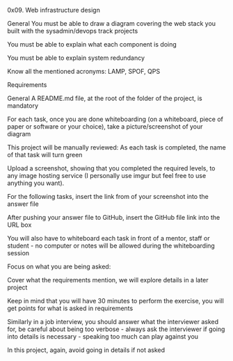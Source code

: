 0x09. Web infrastructure design

General
You must be able to draw a diagram covering the web stack you built with the sysadmin/devops track projects

You must be able to explain what each component is doing

You must be able to explain system redundancy

Know all the mentioned acronyms: LAMP, SPOF, QPS

Requirements

General
A README.md file, at the root of the folder of the project, is mandatory

For each task, once you are done whiteboarding (on a whiteboard, piece of paper or software or your choice), take a picture/screenshot of your diagram

This project will be manually reviewed:
As each task is completed, the name of that task will turn green

Upload a screenshot, showing that you completed the required levels, to any image hosting service (I personally use imgur but feel free to use anything you want).

For the following tasks, insert the link from of your screenshot into the answer file

After pushing your answer file to GitHub, insert the GitHub file link into the URL box

You will also have to whiteboard each task in front of a mentor, staff or student - no computer or notes will be allowed during the whiteboarding session

Focus on what you are being asked:

Cover what the requirements mention, we will explore details in a later project

Keep in mind that you will have 30 minutes to perform the exercise, you will get points for what is asked in requirements

Similarly in a job interview, you should answer what the interviewer asked for, be careful about being too verbose - always ask the interviewer if going into details is necessary - speaking too much can play against you

In this project, again, avoid going in details if not asked




